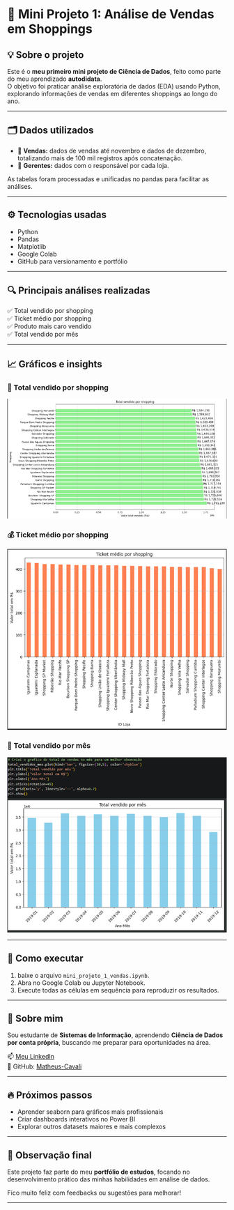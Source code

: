 # 🛒 Mini Projeto 1: Análise de Vendas em Shoppings

## 💡 Sobre o projeto

Este é o **meu primeiro mini projeto de Ciência de Dados**, feito como parte do meu aprendizado **autodidata**.  
O objetivo foi praticar análise exploratória de dados (EDA) usando Python, explorando informações de vendas em diferentes shoppings ao longo do ano.

---

## 🗂️ Dados utilizados

- 📁 **Vendas:** dados de vendas até novembro e dados de dezembro, totalizando mais de 100 mil registros após concatenação.
- 📁 **Gerentes:** dados com o responsável por cada loja.

As tabelas foram processadas e unificadas no pandas para facilitar as análises.

---

## ⚙️ Tecnologias usadas

- Python
- Pandas
- Matplotlib
- Google Colab
- GitHub para versionamento e portfólio

---

## 🔍 Principais análises realizadas

✅ Total vendido por shopping  
✅ Ticket médio por shopping  
✅ Produto mais caro vendido  
✅ Total vendido por mês

---

## 📈 Gráficos e insights

### 🏬 Total vendido por shopping
![Total vendido](Vendas_shopping/grafico_total_vendas_shopping/image.png)

### 💰 Ticket médio por shopping
![Ticket médio](Vendas_shopping/grafico_ticket_medio_shopping/image.png)

### 📅 Total vendido por mês
![Total por mês](Vendas_shopping/grafico_total_vendas_mes/image.png)

---

## 🚀 Como executar

1. baixe o arquivo `mini_projeto_1_vendas.ipynb`.
2. Abra no Google Colab ou Jupyter Notebook.
3. Execute todas as células em sequência para reproduzir os resultados.

---

## 🙋 Sobre mim

Sou estudante de **Sistemas de Informação**, aprendendo **Ciência de Dados por conta própria**, buscando me preparar para oportunidades na área.

📫 [Meu LinkedIn](https://www.linkedin.com/in/matheus-cavali-2b6306348)  
📌 GitHub: [Matheus-Cavali](https://github.com/Matheus-Cavali)

---

## 🔥 Próximos passos

- Aprender seaborn para gráficos mais profissionais
- Criar dashboards interativos no Power BI
- Explorar outros datasets maiores e mais complexos

---

## 🚀 Observação final

Este projeto faz parte do meu **portfólio de estudos**, focando no desenvolvimento prático das minhas habilidades em análise de dados.

Fico muito feliz com feedbacks ou sugestões para melhorar!

---

